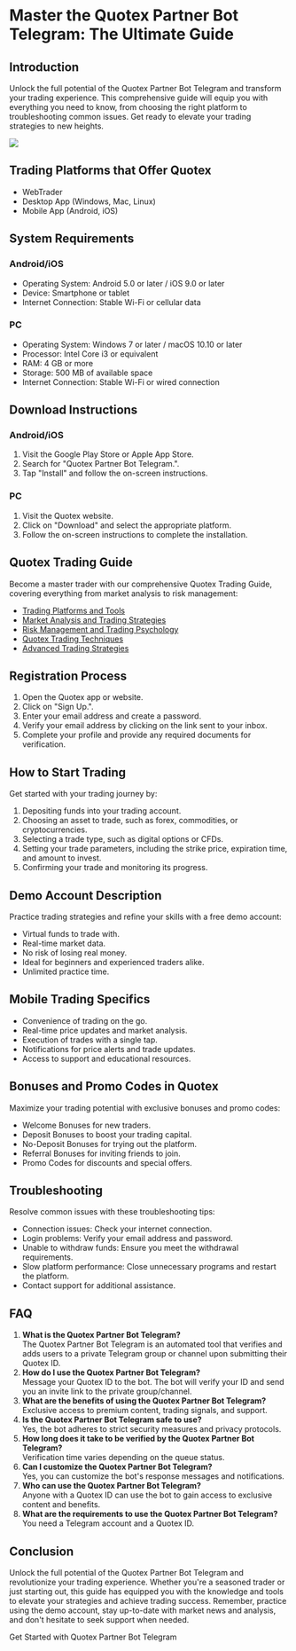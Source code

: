 # Master the Quotex Partner Bot Telegram: The Ultimate Guide

## Introduction

Unlock the full potential of the Quotex Partner Bot Telegram and
transform your trading experience. This comprehensive guide will equip
you with everything you need to know, from choosing the right platform
to troubleshooting common issues. Get ready to elevate your trading
strategies to new heights.

[![](https://static.quotex.io/files/4_en/300_250.jpg)](https://traff.sbs/brokerqxlid)

## Trading Platforms that Offer Quotex

-   WebTrader
-   Desktop App (Windows, Mac, Linux)
-   Mobile App (Android, iOS)

## System Requirements

### Android/iOS

-   Operating System: Android 5.0 or later / iOS 9.0 or later
-   Device: Smartphone or tablet
-   Internet Connection: Stable Wi-Fi or cellular data

### PC

-   Operating System: Windows 7 or later / macOS 10.10 or later
-   Processor: Intel Core i3 or equivalent
-   RAM: 4 GB or more
-   Storage: 500 MB of available space
-   Internet Connection: Stable Wi-Fi or wired connection

## Download Instructions

### Android/iOS

1.  Visit the Google Play Store or Apple App Store.
2.  Search for "Quotex Partner Bot Telegram.".
3.  Tap "Install" and follow the on-screen instructions.

### PC

1.  Visit the Quotex website.
2.  Click on "Download" and select the appropriate platform.
3.  Follow the on-screen instructions to complete the installation.

## Quotex Trading Guide

Become a master trader with our comprehensive Quotex Trading Guide,
covering everything from market analysis to risk management:

-   [Trading Platforms and Tools](\%22https://traff.sbs/brokerqxlid\%22)
-   [Market Analysis and Trading
    Strategies](\%22https://traff.sbs/brokerqxlid\%22)
-   [Risk Management and Trading
    Psychology](\%22https://traff.sbs/brokerqxlid\%22)
-   [Quotex Trading Techniques](\%22https://traff.sbs/brokerqxlid\%22)
-   [Advanced Trading Strategies](\%22https://traff.sbs/brokerqxlid\%22)

## Registration Process

1.  Open the Quotex app or website.
2.  Click on "Sign Up.".
3.  Enter your email address and create a password.
4.  Verify your email address by clicking on the link sent to your
    inbox.
5.  Complete your profile and provide any required documents for
    verification.

## How to Start Trading

Get started with your trading journey by:

1.  Depositing funds into your trading account.
2.  Choosing an asset to trade, such as forex, commodities, or
    cryptocurrencies.
3.  Selecting a trade type, such as digital options or CFDs.
4.  Setting your trade parameters, including the strike price,
    expiration time, and amount to invest.
5.  Confirming your trade and monitoring its progress.

## Demo Account Description

Practice trading strategies and refine your skills with a free demo
account:

-   Virtual funds to trade with.
-   Real-time market data.
-   No risk of losing real money.
-   Ideal for beginners and experienced traders alike.
-   Unlimited practice time.

## Mobile Trading Specifics

-   Convenience of trading on the go.
-   Real-time price updates and market analysis.
-   Execution of trades with a single tap.
-   Notifications for price alerts and trade updates.
-   Access to support and educational resources.

## Bonuses and Promo Codes in Quotex

Maximize your trading potential with exclusive bonuses and promo codes:

-   Welcome Bonuses for new traders.
-   Deposit Bonuses to boost your trading capital.
-   No-Deposit Bonuses for trying out the platform.
-   Referral Bonuses for inviting friends to join.
-   Promo Codes for discounts and special offers.

## Troubleshooting

Resolve common issues with these troubleshooting tips:

-   Connection issues: Check your internet connection.
-   Login problems: Verify your email address and password.
-   Unable to withdraw funds: Ensure you meet the withdrawal
    requirements.
-   Slow platform performance: Close unnecessary programs and restart
    the platform.
-   Contact support for additional assistance.

## FAQ

1.  **What is the Quotex Partner Bot Telegram?**\
    The Quotex Partner Bot Telegram is an automated tool that verifies
    and adds users to a private Telegram group or channel upon
    submitting their Quotex ID.
2.  **How do I use the Quotex Partner Bot Telegram?**\
    Message your Quotex ID to the bot. The bot will verify your ID and
    send you an invite link to the private group/channel.
3.  **What are the benefits of using the Quotex Partner Bot Telegram?**\
    Exclusive access to premium content, trading signals, and support.
4.  **Is the Quotex Partner Bot Telegram safe to use?**\
    Yes, the bot adheres to strict security measures and privacy
    protocols.
5.  **How long does it take to be verified by the Quotex Partner Bot
    Telegram?**\
    Verification time varies depending on the queue status.
6.  **Can I customize the Quotex Partner Bot Telegram?**\
    Yes, you can customize the bot\'s response messages and
    notifications.
7.  **Who can use the Quotex Partner Bot Telegram?**\
    Anyone with a Quotex ID can use the bot to gain access to exclusive
    content and benefits.
8.  **What are the requirements to use the Quotex Partner Bot
    Telegram?**\
    You need a Telegram account and a Quotex ID.

## Conclusion

Unlock the full potential of the Quotex Partner Bot Telegram and
revolutionize your trading experience. Whether you\'re a seasoned trader
or just starting out, this guide has equipped you with the knowledge and
tools to elevate your strategies and achieve trading success. Remember,
practice using the demo account, stay up-to-date with market news and
analysis, and don\'t hesitate to seek support when needed.

Get Started with Quotex Partner Bot Telegram

